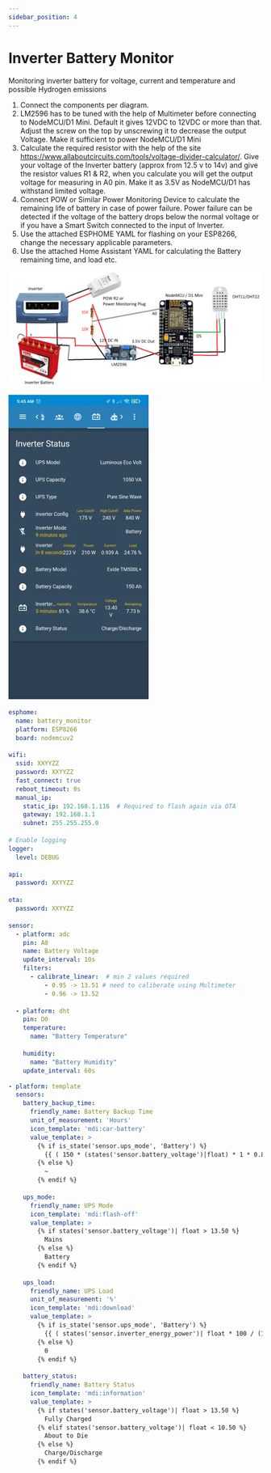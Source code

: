 ```yaml
---
sidebar_position: 4
---
```


# Inverter Battery Monitor

Monitoring inverter battery for voltage, current and temperature and possible Hydrogen emissions
1) Connect the components per diagram.
2) LM2596 has to be tuned with the help of Multimeter before connecting to NodeMCU/D1 Mini. Default it gives 12VDC to 12VDC or more than that. Adjust the screw on the top by unscrewing it to decrease the output Voltage. Make it sufficient to power NodeMCU/D1 Mini
3) Calculate the required resistor with the help of the site https://www.allaboutcircuits.com/tools/voltage-divider-calculator/. Give your voltage of the Inverter battery (approx from 12.5 v to 14v) and give the resistor values R1 & R2, when you calculate you will get the output voltage for measuring in A0 pin. Make it as 3.5V as NodeMCU/D1 has withstand limited voltage.
4) Connect POW or Similar Power Monitoring Device to calculate the remaining life of battery in case of power failure. Power failure can be detected if the voltage of the battery drops below the normal voltage or if you have a Smart Switch connected to the input of Inverter.
5) Use the attached ESPHOME YAML for flashing on your ESP8266, change the necessary applicable parameters.
6) Use the attached Home Assistant YAML for calculating the Battery remaining time, and load etc. 

![alt text](img/image.png)

![alt text](img/image-1.png)

```yaml
esphome:
  name: battery_monitor
  platform: ESP8266
  board: nodemcuv2

wifi:
  ssid: XXYYZZ
  password: XXYYZZ
  fast_connect: true
  reboot_timeout: 0s
  manual_ip:
    static_ip: 192.168.1.116  # Required to flash again via OTA
    gateway: 192.168.1.1
    subnet: 255.255.255.0

# Enable logging
logger:
  level: DEBUG

api:
  password: XXYYZZ

ota:
  password: XXYYZZ

sensor:
  - platform: adc
    pin: A0
    name: Battery Voltage
    update_interval: 10s
    filters:
      - calibrate_linear:  # min 2 values required
          - 0.95 -> 13.51 # need to caliberate using Multimeter
          - 0.96 -> 13.52

  - platform: dht
    pin: D0
    temperature:
      name: "Battery Temperature"

    humidity:
      name: "Battery Humidity"
    update_interval: 60s
```

```yaml
- platform: template
  sensors:
    battery_backup_time:
      friendly_name: Battery Backup Time
      unit_of_measurement: 'Hours'
      icon_template: 'mdi:car-battery'
      value_template: >
        {% if is_state('sensor.ups_mode', 'Battery') %}
          {{ ( 150 * (states('sensor.battery_voltage')|float) * 1 * 0.8 / states('sensor.inverter_energy_power')| float )| round(2) }}
        {% else %}
          ~
        {% endif %}

    ups_mode:
      friendly_name: UPS Mode
      icon_template: 'mdi:flash-off'
      value_template: >
        {% if states('sensor.battery_voltage')| float > 13.50 %}
          Mains
        {% else %}
          Battery
        {% endif %}

    ups_load:
      friendly_name: UPS Load
      unit_of_measurement: '%'
      icon_template: 'mdi:download'
      value_template: >
        {% if is_state('sensor.ups_mode', 'Battery') %}
          {{ ( states('sensor.inverter_energy_power')| float * 100 / (1050 * 0.8) )| round(2) }}
        {% else %}
          0
        {% endif %}

    battery_status:
      friendly_name: Battery Status
      icon_template: 'mdi:information'
      value_template: >
        {% if states('sensor.battery_voltage')| float > 13.50 %}
          Fully Charged
        {% elif states('sensor.battery_voltage')| float < 10.50 %}
          About to Die
        {% else %}
          Charge/Discharge
        {% endif %}
```
